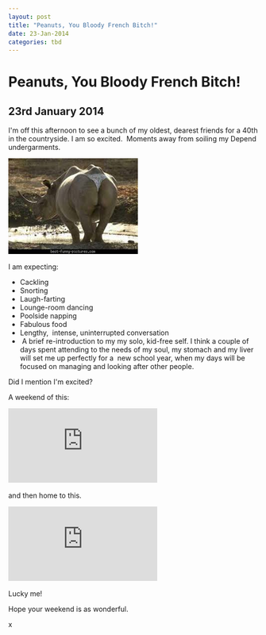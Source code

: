 ```yaml
---
layout: post
title: "Peanuts, You Bloody French Bitch!"
date: 23-Jan-2014
categories: tbd
---
```


# Peanuts, You Bloody French Bitch!

## 23rd January 2014

I'm off this afternoon to see a bunch of my oldest,   dearest friends for a 40th in the countryside. I am so excited.  Moments away from soiling my Depend undergarments.

<img class="photo-horiz" src="/images/2014/01/hippo.jpg" />

I am expecting:

<ul>

<li>Cackling</li>

<li>Snorting</li>

<li>Laugh-farting</li>

<li>Lounge-room dancing</li>

<li>Poolside napping</li>

<li>Fabulous food</li>

<li>Lengthy,  intense, uninterrupted conversation</li>

<li> A brief re-introduction to my my solo, kid-free self. I think a couple of days spent attending to the needs of my soul, my stomach and my liver will set me up perfectly for a  new school year, when my days will be focused on managing and looking after other people.</li>

</ul>

Did I mention I'm excited?

A weekend of this:

<iframe src='https://www.youtube.com/embed/mMVUyxiUzPA' frameborder='0' gesture='media' allow='encrypted-media' allowfullscreen></iframe>

and then home to this.

<iframe src='https://www.youtube.com/embed/Df2rijKGQBw' frameborder='0' gesture='media' allow='encrypted-media' allowfullscreen></iframe>

Lucky me!

Hope your weekend is as wonderful.

x

 
